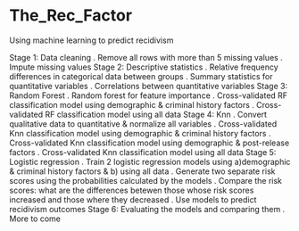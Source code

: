 # The_Rec_Factor

Using machine learning to predict recidivism

Stage 1: Data cleaning
  . Remove all rows with more than 5 missing values
  . Impute missing values
Stage 2: Descriptive statistics
  . Relative frequency differences in categorical data between groups
  . Summary statistics for quantitative variables
  . Correlations between quantitative variables
Stage 3: Random Forest
  . Random forest for feature importance
  . Cross-validated RF classification model using demographic & criminal history factors
  . Cross-validated RF classification model using all data
Stage 4: Knn
  . Convert qualitative data to quantitative & normalize all variables
  . Cross-validated Knn classification model using demographic & criminal history factors
  . Cross-validated Knn classification model using demographic & post-release factors
  . Cross-validated Knn classification model using all data
Stage 5: Logistic regression
  . Train 2 logistic regression models using a)demographic & criminal history factors & b) using all data
  . Generate two separate risk scores using the probabilities calculated by the models
  . Compare the risk scores: what are the differences betewen those whose risk scores increased and those where they decreased
  . Use models to predict recidivism outcomes
Stage 6: Evaluating the models and comparing them
  . More to come
